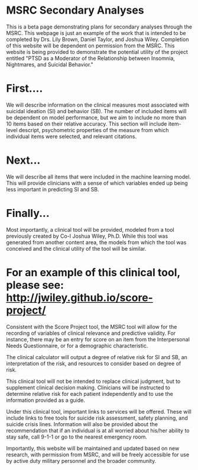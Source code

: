 # MSRC Secondary Analyses
This is a beta page demonstrating plans for secondary analyses through the MSRC.  This webpage is just an example of the work that is intended to be completed by Drs. Lily Brown, Daniel Taylor, and Joshua Wiley.  Completion of this website will be dependent on permission from the MSRC.  This website is being provided to demonstrate the potential utility of the project entitled "PTSD as a Moderator of the Relationship between Insomnia, Nightmares, and Suicidal Behavior."

# First....
We will describe information on the clinical measures most associated with suicidal ideation (SI) and behavior (SB). The number of included items will be dependent on model performance, but we aim to include no more than 10 items based on their relative accuracy. This section will include item-level descript, psychometric properties of the measure from which individual items were selected, and relevant citations.

# Next...
We will describe all items that were included in the machine learning model.  This will provide clinicians with a sense of which variables ended up being less important in predicting SI and SB. 

# Finally...
Most importantly, a clinical tool will be provided, modeled from a tool previously created by Co-I Joshua Wiley, Ph.D. While this tool was generated from another content area, the models from which the tool was conceived and the clinical utility of the tool will be similar.

# For an example of this clinical tool, please see: http://jwiley.github.io/score-project/

Consistent with the Score Project tool, the MSRC tool will allow for the recording of variables of clinical relevance and predictive validity.  For instance, there may be an entry for score on an item from the Interpersonal Needs Questionnaire, or for a demographic characteristic.  

The clinical calculator will output a degree of relative risk for SI and SB, an interpretation of the risk, and resources to consider based on degree of risk.

This clinical tool will not be intended to replace clinical judgment, but to supplement clinical decision making.  Clinicians will be instructed to determine relative risk for each patient independently and to use the information provided as a guide. 

Under this clinical tool, important links to services will be offered.  These will include links to free tools for suicide risk assessment, safety planning, and suicide crisis lines.  Information will also be provided about the recommendation that if an individual is at all worried about his/her ability to stay safe, call 9-1-1 or go to the nearest emergency room.

Importantly, this website will be maintained and updated based on new research, with permission from MSRC, and will be freely accessible for use by active duty military personnel and the broader community.
